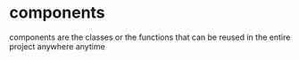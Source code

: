 # components
components are the classes or the functions that can be reused in the entire project anywhere anytime 
